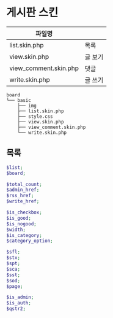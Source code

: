 # 게시판 스킨


|파일명||
|---|---|
|list.skin.php|목록|
|view.skin.php|글 보기|
|view_comment.skin.php|댓글|
|write.skin.php|글 쓰기|


```
board
└── basic
    ├── img
    ├── list.skin.php
    ├── style.css
    ├── view.skin.php
    ├── view_comment.skin.php
    └── write.skin.php
```

## 목록

```php
$list;
$board;

$total_count;
$admin_href;
$rss_href;
$write_href;

$is_checkbox;
$is_good;
$is_nogood;
$width;
$is_category;
$category_option;

$sfl;
$stx;
$spt;
$sca;
$sst;
$sod;
$page;

$is_admin;
$is_auth;
$qstr2;
```
